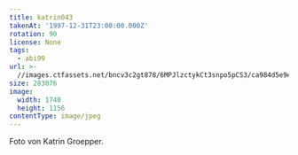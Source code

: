 ```yaml
---
title: katrin043
takenAt: '1997-12-31T23:00:00.000Z'
rotation: 90
license: None
tags:
  - abi99
url: >-
  //images.ctfassets.net/bncv3c2gt878/6MPJlzctykCt3snpo5pCS3/ca984d5e9e52fde97061208cf522f674/katrin043_14691469725_o
size: 283076
image:
  width: 1740
  height: 1156
contentType: image/jpeg
---
```


Foto von Katrin Groepper.